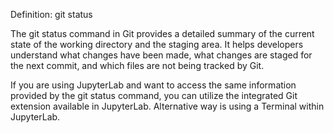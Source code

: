 Definition: git status

The git status command in Git provides a detailed summary of the current state of the working directory and the staging area. It helps developers understand what changes have been made, what changes are staged for the next commit, and which files are not being tracked by Git. 

If you are using JupyterLab and want to access the same information provided by the git status command, you can utilize the integrated Git extension available in JupyterLab. Alternative way is using a Terminal within JupyterLab.